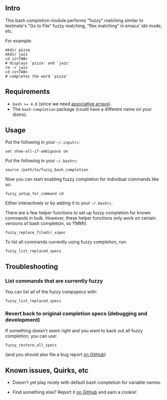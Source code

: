 ## Intro

This bash completion module performs "fuzzy" matching similar to
textmate's "Go to File" fuzzy matching, "flex matching" in emacs' ido
mode, etc.

For example:

    mkdir pizza
    mkdir jazz
    cd zz<TAB>
    # displays `pizza' and `jazz'
    rm -r jazz
    cd zz<TAB>
    # completes the word `pizza'

## Requirements

  - `bash >= 4.0` (since we need
    [associative arrays](http://www.gnu.org/software/bash/manual/html_node/Arrays.html)).
  - The `bash-completion` package (could have a different name on your
    distro).

## Usage

Put the following in your `~/.inputrc`:

    set show-all-if-ambiguous on

Put the following in your `~/.bashrc`:

    source /path/to/fuzzy_bash_completion

Now you can start enabling fuzzy completion for individual commands like
so:

    fuzzy_setup_for_command cd

Either interactively or by adding it to your `~/.bashrc`.

There are a few helper functions to set up fuzzy completion for known
commands in bulk.  However, these helper functions only work on certain
versions of bash completion, so YMMV.

    fuzzy_replace_filedir_xspec

To list all commands currently using fuzzy completion, run:

    fuzzy_list_replaced_specs

## Troubleshooting

### List commands that are currently fuzzy

You can list all of the fuzzy compspecs with:

    fuzzy_list_replaced_specs

### Revert back to original completion specs (debugging and development)

If something doesn't seem right and you want to back out all fuzzy
completion, you can use:

    fuzzy_restore_all_specs

(and you should also file a bug report [on
GitHub](https://github.com/mgalgs/fuzzy_bash_completion/issues))


## Known issues, Quirks, etc

* Doesn't yet play nicely with default bash completion for variable
  names.

* Find something else? Report it [on
  GitHub](https://github.com/mgalgs/fuzzy_bash_completion/issues) and
  earn a cookie!
